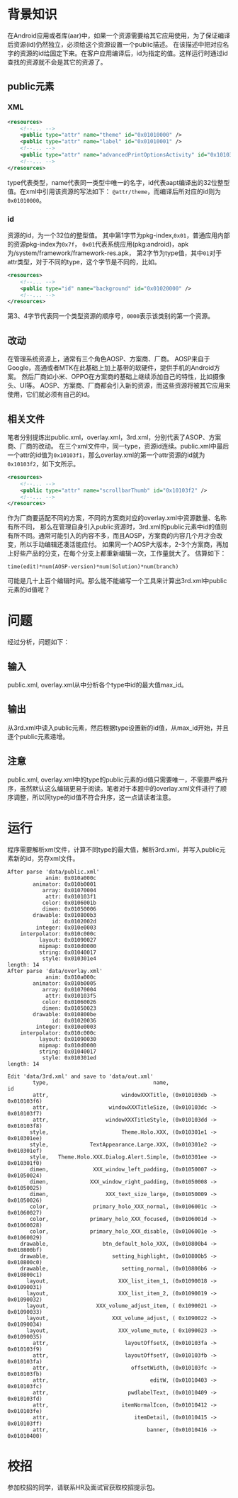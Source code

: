 # 背景知识
在Android应用或者库(aar)中，如果一个资源需要给其它应用使用，为了保证编译后资源(id)仍然独立，必须给这个资源设置一个public描述。
在该描述中把对应名字的资源的id给固定下来。在客户应用编译后，id为指定的值。这样运行时通过id查找的资源就不会是其它的资源了。

## public元素
### XML
```XML
<resources>
    <!--... -->
    <public type="attr" name="theme" id="0x01010000" />
    <public type="attr" name="label" id="0x01010001" />
    <!--... -->
    <public type="attr" name="advancedPrintOptionsActivity" id="0x10103f1"/>
    <!--... -->
</resources>
```
type代表类型，name代表同一类型中唯一的名字，id代表aapt编译出的32位整型值。在xml中引用该资源的写法如下：
`@attr/theme`，而编译后所对应的id则为`0x01010000`。

### id
资源的id，为一个32位的整型值。
其中第1字节为pkg-index,`0x01`，普通应用内部的资源pkg-index为`0x7f`，
`0x01`代表系统应用(pkg:android)，apk为/system/framework/framework-res.apk，
第2字节为type值，其中`01`对于attr类型，对于不同的type，这个字节是不同的，比如。
```XML
<resources>
    <!--... -->
    <public type="id" name="background" id="0x01020000" />
    <!--... -->
</resources>
```
第3、4字节代表同一个类型资源的顺序号，`0000`表示该类别的第一个资源。

## 改动
在管理系统资源上，通常有三个角色AOSP、方案商、厂商。
AOSP来自于Google，高通或者MTK在此基础上加上基带的软硬件，提供手机的Android方案。
然后厂商如小米、OPPO在方案商的基础上继续添加自己的特性，比如摄像头、UI等。
AOSP、方案商、厂商都会引入新的资源，而这些资源将被其它应用来使用，它们就必须有自己的id。

## 相关文件
笔者分别提炼出public.xml，overlay.xml，3rd.xml，分别代表了ASOP、方案商、厂商的改动。
在三个xml文件中，同一type，资源id连续。public.xml中最后一个attr的id值为`0x10103f1`，那么overlay.xml的第一个attr资源的id就为
`0x10103f2`，如下文所示。
```XML
<resources>
    <!--... -->
    <public type="attr" name="scrollbarThumb" id="0x10103f2" />
    <!--... -->
</resources>
```
作为厂商要适配不同的方案，不同的方案商对应的overlay.xml中资源数量、名称有所不同，
那么在管理自身引入public资源时，3rd.xml的public元素中id的值则有所不同。通常可能引入的内容不多，而且AOSP，方案商的内容几个月才会改变，所以手动编辑还凑活能应付。
如果同一个AOSP大版本，2-3个方案商，再加上好些产品的分支，在每个分支上都重新编辑一次，工作量就大了。
估算如下：
```
time(edit)*num(AOSP-version)*num(Solution)*num(branch)
```
可能是几十上百个编辑时间。那么能不能编写一个工具来计算出3rd.xml中public元素的id值呢？

# 问题
经过分析，问题如下：
## 输入
public.xml, overlay.xml从中分析各个type中id的最大值max_id。
## 输出
从3rd.xml中读入public元素，然后根据type设置新的id值，从max_id开始，并且逐个public元素递增。
## 注意
public.xml, overlay.xml中的type的public元素的id值只需要唯一，不需要严格升序，虽然默认这么编辑更易于阅读。笔者对于本题中的overlay.xml文件进行了顺序调整，所以同type的id值不符合升序，这一点请读者注意。

# 运行
程序需要解析xml文件，计算不同type的最大值，解析3rd.xml，并写入public元素新的id，另存xml文件。
```
After parse 'data/public.xml'
            anim: 0x010a000c
        animator: 0x010b0001
           array: 0x01070004
            attr: 0x010103f1
           color: 0x0106001b
           dimen: 0x01050006
        drawable: 0x010800b3
              id: 0x0102002d
         integer: 0x010e0003
    interpolator: 0x010c000c
          layout: 0x01090027
          mipmap: 0x010d0000
          string: 0x01040017
           style: 0x010301e4
length: 14
After parse 'data/overlay.xml'
            anim: 0x010a000c
        animator: 0x010b0005
           array: 0x01070004
            attr: 0x010103f5
           color: 0x01060026
           dimen: 0x01050023
        drawable: 0x010800be
              id: 0x01020036
         integer: 0x010e0003
    interpolator: 0x010c000c
          layout: 0x01090030
          mipmap: 0x010d0000
          string: 0x01040017
           style: 0x010301ed
length: 14

Edit 'data/3rd.xml' and save to 'data/out.xml'
        type,                                 name,                         id
        attr,                       windowXXXTitle, (0x010103db -> 0x010103f6)
        attr,                   windowXXXTitleSize, (0x010103dc -> 0x010103f7)
        attr,                  windowXXXTitleStyle, (0x010103dd -> 0x010103f8)
       style,                       Theme.Holo.XXX, (0x010301e1 -> 0x010301ee)
       style,             TextAppearance.Large.XXX, (0x010301e2 -> 0x010301ef)
       style,   Theme.Holo.XXX.Dialog.Alert.Simple, (0x010301ee -> 0x010301f0)
       dimen,              XXX_window_left_padding, (0x01050007 -> 0x01050024)
       dimen,             XXX_window_right_padding, (0x01050008 -> 0x01050025)
       dimen,                  XXX_text_size_large, (0x01050009 -> 0x01050026)
       color,              primary_holo_XXX_normal, (0x0106001c -> 0x01060027)
       color,             primary_holo_XXX_focused, (0x0106001d -> 0x01060028)
       color,             primary_holo_XXX_disable, (0x0106001e -> 0x01060029)
    drawable,                 btn_default_holo_XXX, (0x010800b4 -> 0x010800bf)
    drawable,                    setting_highlight, (0x010800b5 -> 0x010800c0)
    drawable,                       setting_normal, (0x010800b6 -> 0x010800c1)
      layout,                      XXX_list_item_1, (0x01090018 -> 0x01090031)
      layout,                      XXX_list_item_2, (0x01090019 -> 0x01090032)
      layout,               XXX_volume_adjust_item, ( 0x1090021 -> 0x01090033)
      layout,                    XXX_volume_adjust, ( 0x1090022 -> 0x01090034)
      layout,                      XXX_volume_mute, ( 0x1090023 -> 0x01090035)
        attr,                        layoutOffsetX, (0x010103fa -> 0x010103f9)
        attr,                        layoutOffsetY, (0x010103fb -> 0x010103fa)
        attr,                          offsetWidth, (0x010103fc -> 0x010103fb)
        attr,                                editW, (0x01010403 -> 0x010103fc)
        attr,                         pwdlabelText, (0x01010409 -> 0x010103fd)
        attr,                       itemNormalIcon, (0x01010412 -> 0x010103fe)
        attr,                           itemDetail, (0x01010415 -> 0x010103ff)
        attr,                               banner, (0x01010416 -> 0x01010400)
```

# 校招
参加校招的同学，请联系HR及面试官获取校招提示包。